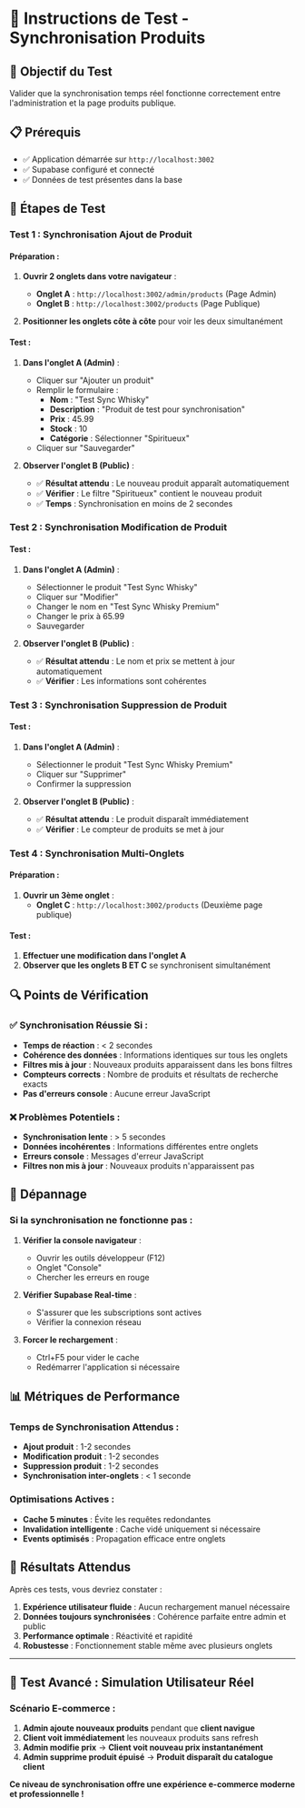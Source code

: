 # 🧪 Instructions de Test - Synchronisation Produits

## 🎯 Objectif du Test
Valider que la synchronisation temps réel fonctionne correctement entre l'administration et la page produits publique.

## 📋 Prérequis
- ✅ Application démarrée sur `http://localhost:3002`
- ✅ Supabase configuré et connecté
- ✅ Données de test présentes dans la base

## 🔧 Étapes de Test

### Test 1 : Synchronisation Ajout de Produit

#### Préparation :
1. **Ouvrir 2 onglets dans votre navigateur** :
   - **Onglet A** : `http://localhost:3002/admin/products` (Page Admin)
   - **Onglet B** : `http://localhost:3002/products` (Page Publique)

2. **Positionner les onglets côte à côte** pour voir les deux simultanément

#### Test :
1. **Dans l'onglet A (Admin)** :
   - Cliquer sur "Ajouter un produit"
   - Remplir le formulaire :
     - **Nom** : "Test Sync Whisky"
     - **Description** : "Produit de test pour synchronisation"
     - **Prix** : 45.99
     - **Stock** : 10
     - **Catégorie** : Sélectionner "Spiritueux"
   - Cliquer sur "Sauvegarder"

2. **Observer l'onglet B (Public)** :
   - ✅ **Résultat attendu** : Le nouveau produit apparaît automatiquement
   - ✅ **Vérifier** : Le filtre "Spiritueux" contient le nouveau produit
   - ✅ **Temps** : Synchronisation en moins de 2 secondes

### Test 2 : Synchronisation Modification de Produit

#### Test :
1. **Dans l'onglet A (Admin)** :
   - Sélectionner le produit "Test Sync Whisky"
   - Cliquer sur "Modifier"
   - Changer le nom en "Test Sync Whisky Premium"
   - Changer le prix à 65.99
   - Sauvegarder

2. **Observer l'onglet B (Public)** :
   - ✅ **Résultat attendu** : Le nom et prix se mettent à jour automatiquement
   - ✅ **Vérifier** : Les informations sont cohérentes

### Test 3 : Synchronisation Suppression de Produit

#### Test :
1. **Dans l'onglet A (Admin)** :
   - Sélectionner le produit "Test Sync Whisky Premium"
   - Cliquer sur "Supprimer"
   - Confirmer la suppression

2. **Observer l'onglet B (Public)** :
   - ✅ **Résultat attendu** : Le produit disparaît immédiatement
   - ✅ **Vérifier** : Le compteur de produits se met à jour

### Test 4 : Synchronisation Multi-Onglets

#### Préparation :
1. **Ouvrir un 3ème onglet** :
   - **Onglet C** : `http://localhost:3002/products` (Deuxième page publique)

#### Test :
1. **Effectuer une modification dans l'onglet A**
2. **Observer que les onglets B ET C** se synchronisent simultanément

## 🔍 Points de Vérification

### ✅ Synchronisation Réussie Si :
- **Temps de réaction** : < 2 secondes
- **Cohérence des données** : Informations identiques sur tous les onglets
- **Filtres mis à jour** : Nouveaux produits apparaissent dans les bons filtres
- **Compteurs corrects** : Nombre de produits et résultats de recherche exacts
- **Pas d'erreurs console** : Aucune erreur JavaScript

### ❌ Problèmes Potentiels :
- **Synchronisation lente** : > 5 secondes
- **Données incohérentes** : Informations différentes entre onglets
- **Erreurs console** : Messages d'erreur JavaScript
- **Filtres non mis à jour** : Nouveaux produits n'apparaissent pas

## 🐛 Dépannage

### Si la synchronisation ne fonctionne pas :

1. **Vérifier la console navigateur** :
   - Ouvrir les outils développeur (F12)
   - Onglet "Console"
   - Chercher les erreurs en rouge

2. **Vérifier Supabase Real-time** :
   - S'assurer que les subscriptions sont actives
   - Vérifier la connexion réseau

3. **Forcer le rechargement** :
   - Ctrl+F5 pour vider le cache
   - Redémarrer l'application si nécessaire

## 📊 Métriques de Performance

### Temps de Synchronisation Attendus :
- **Ajout produit** : 1-2 secondes
- **Modification produit** : 1-2 secondes  
- **Suppression produit** : 1-2 secondes
- **Synchronisation inter-onglets** : < 1 seconde

### Optimisations Actives :
- **Cache 5 minutes** : Évite les requêtes redondantes
- **Invalidation intelligente** : Cache vidé uniquement si nécessaire
- **Events optimisés** : Propagation efficace entre onglets

## 🎯 Résultats Attendus

Après ces tests, vous devriez constater :

1. **Expérience utilisateur fluide** : Aucun rechargement manuel nécessaire
2. **Données toujours synchronisées** : Cohérence parfaite entre admin et public
3. **Performance optimale** : Réactivité et rapidité
4. **Robustesse** : Fonctionnement stable même avec plusieurs onglets

---

## 🚀 Test Avancé : Simulation Utilisateur Réel

### Scénario E-commerce :
1. **Admin ajoute nouveaux produits** pendant que **client navigue**
2. **Client voit immédiatement** les nouveaux produits sans refresh
3. **Admin modifie prix** → **Client voit nouveau prix instantanément**
4. **Admin supprime produit épuisé** → **Produit disparaît du catalogue client**

**Ce niveau de synchronisation offre une expérience e-commerce moderne et professionnelle !**
